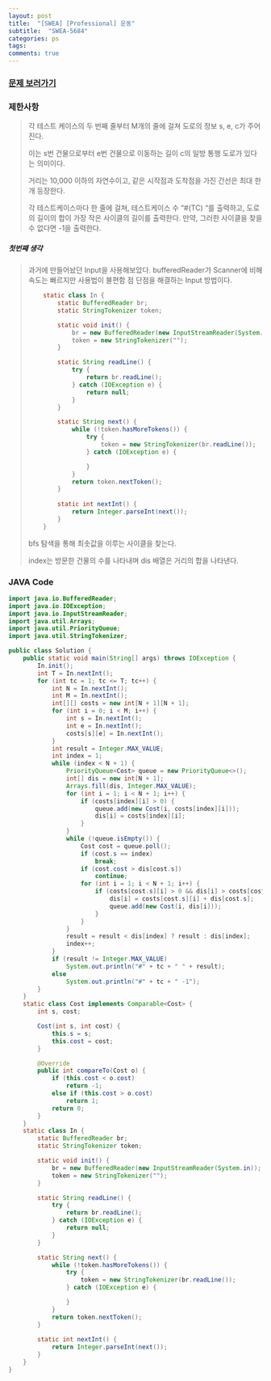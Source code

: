 ```yaml
---
layout: post
title:  "[SWEA] [Professional] 운동"
subtitle:  "SWEA-5684"
categories: ps
tags: 
comments: true
---
```


### [문제 보러가기](https://swexpertacademy.com/main/code/problem/problemDetail.do?contestProbId=AWXRxnnah2sDFAUo&categoryId=AWXRxnnah2sDFAUo&categoryType=CODE/)



### 제한사항

> 각 테스트 케이스의 두 번째 줄부터 M개의 줄에 걸쳐 도로의 정보 s, e, c가 주어진다.
>
> 이는 s번 건물으로부터 e번 건물으로 이동하는 길이 c의 일방 통행 도로가 있다는 의미이다.
>
> 거리는 10,000 이하의 자연수이고, 같은 시작점과 도착점을 가진 간선은 최대 한 개 등장한다. 
>
> 
>
> 각 테스트케이스마다 한 줄에 걸쳐, 테스트케이스 수 “#(TC) “를 출력하고, 도로의 길이의 합이 가장 작은 사이클의 길이를 출력한다. 만약, 그러한 사이클을 찾을 수 없다면 -1을 출력한다.

##### 첫번째 생각

> 과거에 만들어놨던 Input을 사용해보았다. bufferedReader가 Scanner에 비해 속도는 빠르지만 사용법이 불편함 점 단점을 해결하는 Input 방법이다.
>
> ```java
>     static class In {
>         static BufferedReader br;
>         static StringTokenizer token;
> 
>         static void init() {
>             br = new BufferedReader(new InputStreamReader(System.in));
>             token = new StringTokenizer("");
>         }
> 
>         static String readLine() {
>             try {
>                 return br.readLine();
>             } catch (IOException e) {
>                 return null;
>             }
>         }
> 
>         static String next() {
>             while (!token.hasMoreTokens()) {
>                 try {
>                     token = new StringTokenizer(br.readLine());
>                 } catch (IOException e) {
> 
>                 }
>             }
>             return token.nextToken();
>         }
>         
>         static int nextInt() {
>             return Integer.parseInt(next());
>         }
>     }
> ```
>
> 
>
> bfs 탐색을 통해 최솟값을 이루는 사이클을 찾는다.
>
> index는 방문한 건물의 수를 나타내며 dis 배열은 거리의 합을 나타낸다.



### JAVA Code

```java
import java.io.BufferedReader;
import java.io.IOException;
import java.io.InputStreamReader;
import java.util.Arrays;
import java.util.PriorityQueue;
import java.util.StringTokenizer;

public class Solution {
    public static void main(String[] args) throws IOException {
        In.init();
        int T = In.nextInt();
        for (int tc = 1; tc <= T; tc++) {
            int N = In.nextInt();
            int M = In.nextInt();
            int[][] costs = new int[N + 1][N + 1];
            for (int i = 0; i < M; i++) {
                int s = In.nextInt();
                int e = In.nextInt();
                costs[s][e] = In.nextInt();
            }
            int result = Integer.MAX_VALUE;
            int index = 1;
            while (index < N + 1) {
                PriorityQueue<Cost> queue = new PriorityQueue<>();
                int[] dis = new int[N + 1];
                Arrays.fill(dis, Integer.MAX_VALUE);
                for (int i = 1; i < N + 1; i++) {
                    if (costs[index][i] > 0) {
                        queue.add(new Cost(i, costs[index][i]));
                        dis[i] = costs[index][i];
                    }
                }
                while (!queue.isEmpty()) {
                    Cost cost = queue.poll();
                    if (cost.s == index)
                        break;
                    if (cost.cost > dis[cost.s])
                        continue;
                    for (int i = 1; i < N + 1; i++) {
                        if (costs[cost.s][i] > 0 && dis[i] > costs[cost.s][i] + dis[cost.s]) {
                            dis[i] = costs[cost.s][i] + dis[cost.s];
                            queue.add(new Cost(i, dis[i]));
                        }
                    }
                }
                result = result < dis[index] ? result : dis[index];
                index++;
            }
            if (result != Integer.MAX_VALUE)
                System.out.println("#" + tc + " " + result);
            else
                System.out.println("#" + tc + " -1");
        }
    }
    static class Cost implements Comparable<Cost> {
        int s, cost;

        Cost(int s, int cost) {
            this.s = s;
            this.cost = cost;
        }

        @Override
        public int compareTo(Cost o) {
            if (this.cost < o.cost)
                return -1;
            else if (this.cost > o.cost)
                return 1;
            return 0;
        }
    }
    static class In {
        static BufferedReader br;
        static StringTokenizer token;

        static void init() {
            br = new BufferedReader(new InputStreamReader(System.in));
            token = new StringTokenizer("");
        }

        static String readLine() {
            try {
                return br.readLine();
            } catch (IOException e) {
                return null;
            }
        }

        static String next() {
            while (!token.hasMoreTokens()) {
                try {
                    token = new StringTokenizer(br.readLine());
                } catch (IOException e) {

                }
            }
            return token.nextToken();
        }
        
        static int nextInt() {
            return Integer.parseInt(next());
        }
    }
}
```

